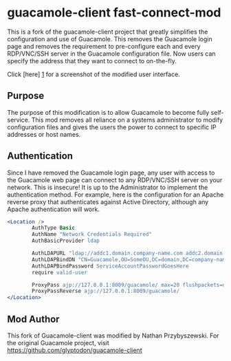 guacamole-client fast-connect-mod
=================================
This is a fork of the guacamole-client project that greatly simplifies the configuration and use of Guacamole.  This 
removes the Guacamole login page and removes the requirement to pre-configure each and every RDP/VNC/SSH server in the
Guacamole configuration file.  Now users can specify the address that they want to connect to on-the-fly.

Click [here] [1] for a screenshot of the modified user interface.

  [1]: http://i.imgur.com/bvN4qZV.png "screenshot"

Purpose
-------
The purpose of this modification is to allow Guacamole to become fully self-service.  This mod removes all reliance on
a systems administrator to modify configuration files and gives the users the power to connect to specific IP addresses
or host names.

Authentication
--------------
Since I have removed the Guacamole login page, any user with access to the Guacamole web page can connect to any 
RDP/VNC/SSH server on your network.  This is insecure!  It is up to the Administrator to implement the authentication 
method.  For example, here is the configuration for an Apache reverse proxy that authenticates against Active 
Directory, although any Apache authentication will work.

```apache
<Location />
        AuthType Basic
        AuthName "Network Credentials Required"
        AuthBasicProvider ldap

        AuthLDAPURL "ldap://addc1.domain.company-name.com addc2.domain.company-name.com/DC=domain,DC=company-name,DC=com?sAMAccountName"
        AuthLDAPBindDN "CN=Guacamole,OU=SomeOU,DC=domain,DC=company-name,DC=com"
        AuthLDAPBindPassword ServiceAccountPasswordGoesHere
        require valid-user

        ProxyPass ajp://127.0.0.1:8009/guacamole/ max=20 flushpackets=on
        ProxyPassReverse ajp://127.0.0.1:8009/guacamole/
</Location>
```

Mod Author
----------
This fork of Guacamole-client was modified by Nathan Przybyszewski.  For the original Guacamole project, visit https://github.com/glyptodon/guacamole-client
